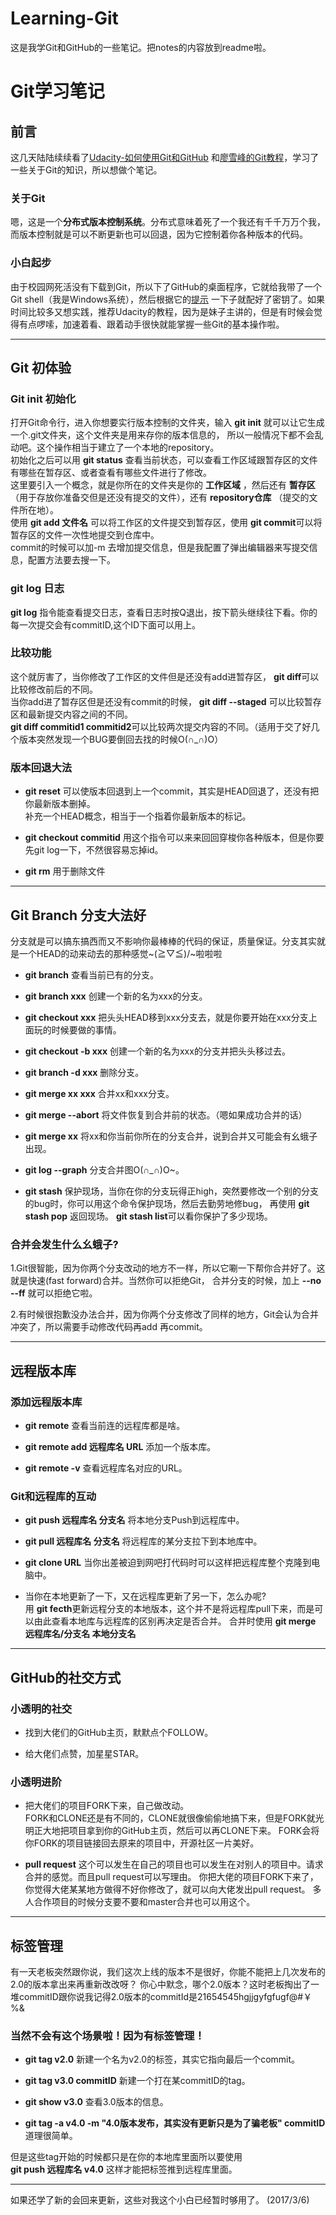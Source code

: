 # Learning-Git
这是我学Git和GitHub的一些笔记。把notes的内容放到readme啦。
# Git学习笔记
## 前言

这几天陆陆续续看了[Udacity-如何使用Git和GitHub](https://classroom.udacity.com/courses/ud775/lessons/2980038599/concepts/29607789240923)
和[廖雪峰的Git教程](http://www.liaoxuefeng.com/wiki/0013739516305929606dd18361248578c67b8067c8c017b000)，学习了一些关于Git的知识，所以想做个笔记。

### 关于Git
嗯，这是一个**分布式版本控制系统**。分布式意味着死了一个我还有千千万万个我，
而版本控制就是可以不断更新也可以回退，因为它控制着你各种版本的代码。

### 小白起步
由于校园网死活没有下载到Git，所以下了GitHub的桌面程序，它就给我带了一个Git shell（我是Windows系统），然后根据它的[提示](https://help.github.com/articles/set-up-git/)
一下子就配好了密钥了。如果时间比较多又想实践，推荐Udacity的教程，因为是妹子主讲的，但是有时候会觉得有点啰嗦，加速着看、跟着动手很快就能掌握一些Git的基本操作啦。

----
## Git 初体验

### Git init 初始化
  打开Git命令行，进入你想要实行版本控制的文件夹，输入 **git init** 就可以让它生成一个.git文件夹，这个文件夹是用来存你的版本信息的，
所以一般情况下都不会乱动吧。这个操作相当于建立了一个本地的repository。  
  初始化之后可以用 **git status** 查看当前状态，可以查看工作区域跟暂存区的文件有哪些在暂存区、或者查看有哪些文件进行了修改。  
  这里要引入一个概念，就是你所在的文件夹是你的 **工作区域** ，然后还有 **暂存区** （用于存放你准备交但是还没有提交的文件），还有
 **repository仓库** （提交的文件所在地）。  
使用 **git add 文件名** 可以将工作区的文件提交到暂存区，使用 **git commit**可以将暂存区的文件一次性地提交到仓库中。  
commit的时候可以加-m 去增加提交信息，但是我配置了弹出编辑器来写提交信息，配置方法要去搜一下。 

### git log 日志
**git log** 指令能查看提交日志，查看日志时按Q退出，按下箭头继续往下看。你的每一次提交会有commitID,这个ID下面可以用上。
### 比较功能
这个就厉害了，当你修改了工作区的文件但是还没有add进暂存区， **git diff**可以比较修改前后的不同。  
当你add进了暂存区但是还没有commit的时候， **git diff --staged** 可以比较暂存区和最新提交内容之间的不同。  
**git diff commitid1 commitid2**可以比较两次提交内容的不同。（适用于交了好几个版本突然发现一个BUG要倒回去找的时候O(∩_∩)O）  

### 版本回退大法
* **git reset** 可以使版本回退到上一个commit，其实是HEAD回退了，还没有把你最新版本删掉。  
  补充一个HEAD概念，相当于一个指着你最新版本的标记。

*  **git checkout commitid** 用这个指令可以来来回回穿梭你各种版本，但是你要先git log一下，不然很容易忘掉id。
*  **git rm** 用于删除文件

----
## Git Branch 分支大法好

分支就是可以搞东搞西而又不影响你最棒棒的代码的保证，质量保证。分支其实就是一个HEAD的动来动去的那种感觉~\(≧▽≦)/~啦啦啦
  
* **git branch** 查看当前已有的分支。

* **git branch xxx** 创建一个新的名为xxx的分支。

* **git checkout xxx** 把头头HEAD移到xxx分支去，就是你要开始在xxx分支上面玩的时候要做的事情。

* **git checkout -b xxx** 创建一个新的名为xxx的分支并把头头移过去。

* **git branch -d xxx** 删除分支。

* **git merge xx xxx** 合并xx和xxx分支。

* **git merge --abort** 将文件恢复到合并前的状态。（嗯如果成功合并的话）

* **git merge xx** 将xx和你当前你所在的分支合并，说到合并又可能会有幺蛾子出现。

* **git log --graph** 分支合并图O(∩_∩)O~。
* **git stash** 保护现场，当你在你的分支玩得正high，突然要修改一个别的分支的bug时，你可以用这个命令保护现场，然后去勤劳地修bug，
再使用 **git stash pop** 返回现场。 **git stash list**可以看你保护了多少现场。
  
### 合并会发生什么幺蛾子?
1.Git很智能，因为你两个分支改动的地方不一样，所以它唰一下帮你合并好了。这就是快速(fast forward)合并。当然你可以拒绝Git，
合并分支的时候，加上 **--no --ff** 就可以拒绝它啦。

2.有时候很抱歉没办法合并，因为你两个分支修改了同样的地方，Git会认为合并冲突了，所以需要手动修改代码再add 再commit。

----
## 远程版本库

### 添加远程版本库
* **git remote** 查看当前连的远程库都是啥。

* **git remote add 远程库名 URL** 添加一个版本库。

* **git remote -v** 查看远程库名对应的URL。

### Git和远程库的互动
* **git push 远程库名 分支名** 将本地分支Push到远程库中。

* **git pull 远程库名 分支名** 将远程库的某分支拉下到本地库中。

* **git clone URL** 当你出差被迫到网吧打代码时可以这样把远程库整个克隆到电脑中。

* 当你在本地更新了一下，又在远程库更新了另一下，怎么办呢?  
用 **git fecth**更新远程分支的本地版本，这个并不是将远程库pull下来，而是可以由此查看本地库与远程库的区别再决定是否合并。
合并时使用 **git merge 远程库名/分支名 本地分支名**

----
## GitHub的社交方式

### 小透明的社交

* 找到大佬们的GitHub主页，默默点个FOLLOW。

* 给大佬们点赞，加星星STAR。

### 小透明进阶
* 把大佬们的项目FORK下来，自己做改动。  
FORK和CLONE还是有不同的，CLONE就很像偷偷地搞下来，但是FORK就光明正大地把项目拿到你的GitHub主页，然后可以再CLONE下来。
FORK会将你FORK的项目链接回去原来的项目中，开源社区一片美好。

* **pull request** 这个可以发生在自己的项目也可以发生在对别人的项目中。请求合并的感觉。而且pull request可以写理由。
你把大佬的项目FORK下来了，你觉得大佬某某地方做得不好你修改了，就可以向大佬发出pull request。
多人合作项目的时候分支要不要和master合并也可以用这个。

----
## 标签管理

有一天老板突然跟你说，我们这次上线的版本不是很好，你能不能把上几次发布的2.0的版本拿出来再重新改改呀？
你心中默念，哪个2.0版本？这时老板掏出了一堆commitID跟你说我记得2.0版本的commitId是21654545hgjjgyfgfugf@#￥%&

### 当然不会有这个场景啦！因为有标签管理！

* **git tag v2.0** 新建一个名为v2.0的标签，其实它指向最后一个commit。

* **git tag v3.0 commitID** 新建一个打在某commitID的tag。

* **git show v3.0** 查看3.0版本的信息。

* **git tag -a v4.0 -m "4.0版本发布，其实没有更新只是为了骗老板" commitID** 道理很简单。

但是这些tag开始的时候都只是在你的本地库里面所以要使用  
**git push 远程库名 v4.0** 这样才能把标签推到远程库里面。

----

如果还学了新的会回来更新，这些对我这个小白已经暂时够用了。  (2017/3/6)



 


